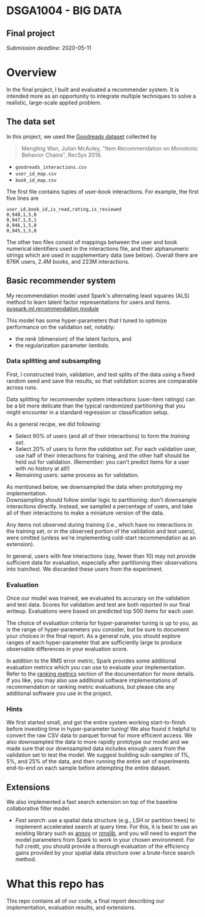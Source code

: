 # DSGA1004 - BIG DATA
## Final project

*Submission deadline*: 2020-05-11


# Overview

In the final project, I built and evaluated a recommender system. It is intended more as an opportunity to integrate multiple techniques to solve a realistic, large-scale applied problem.

## The data set

In this project, we used the [Goodreads dataset](https://sites.google.com/eng.ucsd.edu/ucsdbookgraph/home) collected by 
> Mengting Wan, Julian McAuley, "Item Recommendation on Monotonic Behavior Chains", RecSys 2018.

  - `goodreads_interactions.csv`
  - `user_id_map.csv`
  - `book_id_map.csv`

The first file contains tuples of user-book interactions.  For example, the first five lines are
```
user_id,book_id,is_read,rating,is_reviewed
0,948,1,5,0
0,947,1,5,1
0,946,1,5,0
0,945,1,5,0
```

The other two files consist of mappings between the user and book numerical identifiers used in the interactions file, and their alphanumeric strings which are used in supplementary data (see below).
Overall there are 876K users, 2.4M books, and 223M interactions.

## Basic recommender system 

My recommendation model used Spark's alternating least squares (ALS) method to learn latent factor representations for users and items. [pyspark.ml.recommendation module](https://spark.apache.org/docs/latest/api/python/pyspark.ml.html#module-pyspark.ml.recommendation)

This model has some hyper-parameters that I tuned to optimize performance on the validation set, notably: 

  - the *rank* (dimension) of the latent factors, and
  - the regularization parameter *lambda*.

### Data splitting and subsampling

First, I constructed train, validation, and test splits of the data using a fixed random seed and save the results, so that validation scores are comparable across runs.

Data splitting for recommender system interactions (user-item ratings) can be a bit more delicate than the typical randomized partitioning that you might encounter in a standard regression or classification setup. 

As a general recipe, we did following:
  - Select 60% of users (and all of their interactions) to form the *training set*.
  - Select 20% of users to form the *validation set*.  For each validation user, use half of their interactions for training, and the other half should be held out for validation.  (Remember: you can't predict items for a user with no history at all!)
  - Remaining users: same process as for validation.

As mentioned below, we downsampled the data when prototyping my implementation.  
Downsampling should follow similar logic to partitioning: don't downsample interactions directly.
Instead, we sampled a percentage of users, and take all of their interactions to make a miniature version of the data.

Any items not observed during training (i.e., which have no interactions in the training set, or in the observed portion of the validation and test users), were omitted (unless we're implementing cold-start recommendation as an extension).

In general, users with few interactions (say, fewer than 10) may not provide sufficient data for evaluation, especially after partitioning their observations into train/test. We discarded these users from the experiment.

### Evaluation

Once our model was trained, we evaluated its accuracy on the validation and test data.
Scores for validation and test are both reported in our final writeup. Evaluations were based on predicted top 500 items for each user.

The choice of evaluation criteria for hyper-parameter tuning is up to you, as is the range of hyper-parameters you consider, but be sure to document your choices in the final report.
As a general rule, you should explore ranges of each hyper-parameter that are sufficiently large to produce observable differences in your evaluation score.

In addition to the RMS error metric, Spark provides some additional evaluation metrics which you can use to evaluate your implementation.
Refer to the [ranking metrics](https://spark.apache.org/docs/latest/mllib-evaluation-metrics.html#ranking-systems) section of the documentation for more details.
If you like, you may also use additional software implementations of recommendation or ranking metric evaluations, but please cite any additional software you use in the project.

### Hints
We first started small, and got the entire system working start-to-finish before investing time in hyper-parameter tuning!
We also found it helpful to convert the raw CSV data to parquet format for more efficient access.
We also downsampled the data to more rapidly prototype our model and we made sure that our downsampled data includes enough users from the validation set to test the model.
We suggest building sub-samples of 1%, 5%, and 25% of the data, and then running the entire set of experiments end-to-end on each sample before attempting the entire dataset.


## Extensions
We also implemented a fast search extension on top of the baseline collaborative filter model.
  - *Fast search*: use a spatial data structure (e.g., LSH or partition trees) to implement accelerated search at query time.  For this, it is best to use an existing library such as [annoy](https://github.com/spotify/annoy) or [nmslib](https://github.com/nmslib/nmslib), and you will need to export the model parameters from Spark to work in your chosen environment.  For full credit, you should provide a thorough evaluation of the efficiency gains provided by your spatial data structure over a brute-force search method.

# What this repo has
This repo contains all of our code, a final report describing our implementation, evaluation results, and extensions.
